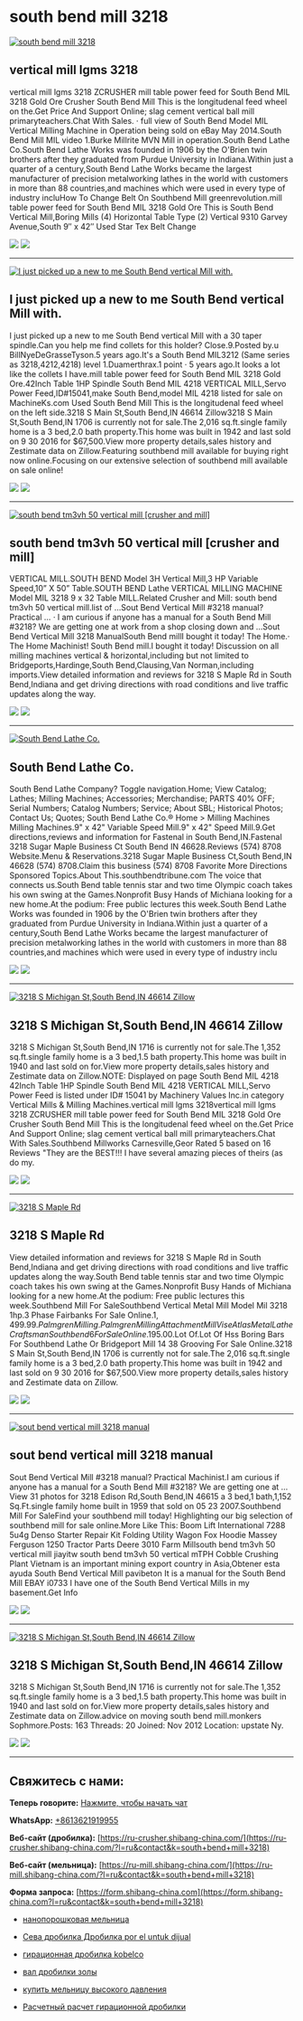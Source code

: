 # south bend mill 3218

<a href="https://swt.shibang-china.com/?l=ru&img&k=south+bend+mill+3218" target="_blank">![south bend mill 3218](http://static.shibang-china.com/all-800x300/952.jpg)</a>

## vertical mill lgms 3218
vertical mill lgms 3218 ZCRUSHER mill table power feed for South Bend MIL 3218 Gold Ore Crusher South Bend Mill This is the longitudenal feed wheel on the.Get Price And Support Online; slag cement vertical ball mill primaryteachers.Chat With Sales.&nbsp;&#0183;&#32;full view of South Bend Model MIL Vertical Milling Machine in Operation being sold on eBay May 2014.South Bend Mill MIL video 1.Burke Millrite MVN Mill in operation.South Bend Lathe Co.South Bend Lathe Works was founded in 1906 by the O'Brien twin brothers after they graduated from Purdue University in Indiana.Within just a quarter of a century,South Bend Lathe Works became the largest manufacturer of precision metalworking lathes in the world with customers in more than 88 countries,and machines which were used in every type of industry incluHow To Change Belt On Southbend Mill greenrevolution.mill table power feed for South Bend MIL 3218 Gold Ore This is South Bend Vertical Mill,Boring Mills (4) Horizontal Table Type (2) Vertical 9310 Garvey Avenue,South 9″ x 42″ Used Star Tex Belt Change


<a href="https://whatsapp.shibangsoft.com/WhatsApp.php" target="_blank" title="WhatsApp">![](http://static.shibang-china.com/icon/whatsapp.png)</a> <a href="https://swt.shibang-china.com/?l=ru&icon&k=south+bend+mill+3218" target="_blank">![](http://static.shibang-china.com/icon/chat-ru.png)</a>

---

<a href="https://swt.shibang-china.com/?l=ru&img&k=south+bend+mill+3218" target="_blank">![I just picked up a new to me South Bend vertical Mill with.](http://static.shibang-china.com/all-800x300/1083.jpg)</a>

## I just picked up a new to me South Bend vertical Mill with.
I just picked up a new to me South Bend vertical Mill with a 30 taper spindle.Can you help me find collets for this holder? Close.9.Posted by.u BillNyeDeGrasseTyson.5 years ago.It's a South Bend MIL3212 (Same series as 3218,4212,4218) level 1.Duamerthrax.1 point &#183; 5 years ago.It looks a lot like the collets I have.mill table power feed for South Bend MIL 3218 Gold Ore.42Inch Table 1HP Spindle South Bend MIL 4218 VERTICAL MILL,Servo Power Feed,ID#15041,make South Bend,model MIL 4218 listed for sale on MachineKs.com Used South Bend Mill This is the longitudenal feed wheel on the left side.3218 S Main St,South Bend,IN 46614 Zillow3218 S Main St,South Bend,IN 1706 is currently not for sale.The 2,016 sq.ft.single family home is a 3 bed,2.0 bath property.This home was built in 1942 and last sold on 9 30 2016 for $67,500.View more property details,sales history and Zestimate data on Zillow.Featuring southbend mill available for buying right now online.Focusing on our extensive selection of southbend mill available on sale online!


<a href="https://whatsapp.shibangsoft.com/WhatsApp.php" target="_blank" title="WhatsApp">![](http://static.shibang-china.com/icon/whatsapp.png)</a> <a href="https://swt.shibang-china.com/?l=ru&icon&k=south+bend+mill+3218" target="_blank">![](http://static.shibang-china.com/icon/chat-ru.png)</a>

---

<a href="https://swt.shibang-china.com/?l=ru&img&k=south+bend+mill+3218" target="_blank">![south bend tm3vh 50 vertical mill [crusher and mill]](http://static.shibang-china.com/all-800x300/1320.jpg)</a>

## south bend tm3vh 50 vertical mill [crusher and mill]
VERTICAL MILL.SOUTH BEND Model 3H Vertical Mill,3 HP Variable Speed,10” X 50” Table.SOUTH BEND Lathe VERTICAL MILLING MACHINE Model MIL 3218 9 x 32 Table MILL.Related Crusher and Mill: south bend tm3vh 50 vertical mill.list of …Sout Bend Vertical Mill #3218 manual? Practical … &#183; I am curious if anyone has a manual for a South Bend Mill #3218? We are getting one at work from a shop closing down and …Sout Bend Vertical Mill 3218 ManualSouth Bend millI bought it today! The Home.&#183; The Home Machinist! South Bend mill.I bought it today! Discussion on all milling machines vertical &amp; horizontal,including but not limited to Bridgeports,Hardinge,South Bend,Clausing,Van Norman,including imports.View detailed information and reviews for 3218 S Maple Rd in South Bend,Indiana and get driving directions with road conditions and live traffic updates along the way.


<a href="https://whatsapp.shibangsoft.com/WhatsApp.php" target="_blank" title="WhatsApp">![](http://static.shibang-china.com/icon/whatsapp.png)</a> <a href="https://swt.shibang-china.com/?l=ru&icon&k=south+bend+mill+3218" target="_blank">![](http://static.shibang-china.com/icon/chat-ru.png)</a>

---

<a href="https://swt.shibang-china.com/?l=ru&img&k=south+bend+mill+3218" target="_blank">![South Bend Lathe Co.](http://static.shibang-china.com/all-800x300/744.jpg)</a>

## South Bend Lathe Co.
South Bend Lathe Company? Toggle navigation.Home; View Catalog; Lathes; Milling Machines; Accessories; Merchandise; PARTS 40% OFF; Serial Numbers; Catalog Numbers; Service; About SBL; Historical Photos; Contact Us; Quotes; South Bend Lathe Co.&#174; Home &gt; Milling Machines Milling Machines.9&quot; x 42&quot; Variable Speed Mill.9&quot; x 42&quot; Speed Mill.9.Get directions,reviews and information for Fastenal in South Bend,IN.Fastenal 3218 Sugar Maple Business Ct South Bend IN 46628.Reviews (574) 8708 Website.Menu &amp; Reservations.3218 Sugar Maple Business Ct,South Bend,IN 46628 (574) 8708.Claim this business (574) 8708 Favorite More Directions Sponsored Topics.About This.southbendtribune.com The voice that connects us.South Bend table tennis star and two time Olympic coach takes his own swing at the Games.Nonprofit Busy Hands of Michiana looking for a new home.At the podium: Free public lectures this week.South Bend Lathe Works was founded in 1906 by the O'Brien twin brothers after they graduated from Purdue University in Indiana.Within just a quarter of a century,South Bend Lathe Works became the largest manufacturer of precision metalworking lathes in the world with customers in more than 88 countries,and machines which were used in every type of industry inclu


<a href="https://whatsapp.shibangsoft.com/WhatsApp.php" target="_blank" title="WhatsApp">![](http://static.shibang-china.com/icon/whatsapp.png)</a> <a href="https://swt.shibang-china.com/?l=ru&icon&k=south+bend+mill+3218" target="_blank">![](http://static.shibang-china.com/icon/chat-ru.png)</a>

---

<a href="https://swt.shibang-china.com/?l=ru&img&k=south+bend+mill+3218" target="_blank">![3218 S Michigan St,South Bend,IN 46614 Zillow](http://static.shibang-china.com/all-800x300/392.jpg)</a>

## 3218 S Michigan St,South Bend,IN 46614 Zillow
3218 S Michigan St,South Bend,IN 1716 is currently not for sale.The 1,352 sq.ft.single family home is a 3 bed,1.5 bath property.This home was built in 1940 and last sold on for.View more property details,sales history and Zestimate data on Zillow.NOTE: Displayed on page South Bend MIL 4218 42Inch Table 1HP Spindle South Bend MIL 4218 VERTICAL MILL,Servo Power Feed is listed under ID# 15041 by Machinery Values Inc.in category Vertical Mills &amp; Milling Machines.vertical mill lgms 3218vertical mill lgms 3218 ZCRUSHER mill table power feed for South Bend MIL 3218 Gold Ore Crusher South Bend Mill This is the longitudenal feed wheel on the.Get Price And Support Online; slag cement vertical ball mill primaryteachers.Chat With Sales.Southbend Millworks Carnesville,Geor Rated 5 based on 16 Reviews &quot;They are the BEST!!! I have several amazing pieces of theirs (as do my.


<a href="https://whatsapp.shibangsoft.com/WhatsApp.php" target="_blank" title="WhatsApp">![](http://static.shibang-china.com/icon/whatsapp.png)</a> <a href="https://swt.shibang-china.com/?l=ru&icon&k=south+bend+mill+3218" target="_blank">![](http://static.shibang-china.com/icon/chat-ru.png)</a>

---

<a href="https://swt.shibang-china.com/?l=ru&img&k=south+bend+mill+3218" target="_blank">![3218 S Maple Rd](http://static.shibang-china.com/all-800x300/1104.jpg)</a>

## 3218 S Maple Rd
View detailed information and reviews for 3218 S Maple Rd in South Bend,Indiana and get driving directions with road conditions and live traffic updates along the way.South Bend table tennis star and two time Olympic coach takes his own swing at the Games.Nonprofit Busy Hands of Michiana looking for a new home.At the podium: Free public lectures this week.Southbend Mill For SaleSouthbend Vertical Metal Mill Model Mil 3218 1hp.3 Phase Fairbanks For Sale Online.$1,499.99.Palmgren Milling.Palmgren Milling Attachment Mill Vise Atlas Metal Lathe Craftsman Southbend 6 For Sale Online.$195.00.Lot Of.Lot Of Hss Boring Bars For Southbend Lathe Or Bridgeport Mill 14 38 Grooving For Sale Online.3218 S Main St,South Bend,IN 1706 is currently not for sale.The 2,016 sq.ft.single family home is a 3 bed,2.0 bath property.This home was built in 1942 and last sold on 9 30 2016 for $67,500.View more property details,sales history and Zestimate data on Zillow.


<a href="https://whatsapp.shibangsoft.com/WhatsApp.php" target="_blank" title="WhatsApp">![](http://static.shibang-china.com/icon/whatsapp.png)</a> <a href="https://swt.shibang-china.com/?l=ru&icon&k=south+bend+mill+3218" target="_blank">![](http://static.shibang-china.com/icon/chat-ru.png)</a>

---

<a href="https://swt.shibang-china.com/?l=ru&img&k=south+bend+mill+3218" target="_blank">![sout bend vertical mill 3218 manual](http://static.shibang-china.com/all-800x300/639.jpg)</a>

## sout bend vertical mill 3218 manual
Sout Bend Vertical Mill #3218 manual? Practical Machinist.I am curious if anyone has a manual for a South Bend Mill #3218? We are getting one at …View 31 photos for 3218 Edison Rd,South Bend,IN 46615 a 3 bed,1 bath,1,152 Sq.Ft.single family home built in 1959 that sold on 05 23 2007.Southbend Mill For SaleFind your southbend mill today! Highlighting our big selection of southbend mill for sale online.More Like This: Boom Lift International 7288 5u4g Denso Starter Repair Kit Folding Utility Wagon Fox Hoodie Massey Ferguson 1250 Tractor Parts Deere 3010 Farm Millsouth bend tm3vh 50 vertical mill jiayitw south bend tm3vh 50 vertical mTPH Cobble Crushing Plant Vietnam is an important mining export country in Asia,Obtener esta ayuda South Bend Vertical Mill pavibeton It is a manual for the South Bend Mill EBAY i0733 I have one of the South Bend Vertical Mills in my basement.Get Info


<a href="https://whatsapp.shibangsoft.com/WhatsApp.php" target="_blank" title="WhatsApp">![](http://static.shibang-china.com/icon/whatsapp.png)</a> <a href="https://swt.shibang-china.com/?l=ru&icon&k=south+bend+mill+3218" target="_blank">![](http://static.shibang-china.com/icon/chat-ru.png)</a>

---

<a href="https://swt.shibang-china.com/?l=ru&img&k=south+bend+mill+3218" target="_blank">![3218 S Michigan St,South Bend,IN 46614 Zillow](http://static.shibang-china.com/all-800x300/420.jpg)</a>

## 3218 S Michigan St,South Bend,IN 46614 Zillow
3218 S Michigan St,South Bend,IN 1716 is currently not for sale.The 1,352 sq.ft.single family home is a 3 bed,1.5 bath property.This home was built in 1940 and last sold on for.View more property details,sales history and Zestimate data on Zillow.advice on moving south bend mill.monkers Sophmore.Posts: 163 Threads: 20 Joined: Nov 2012 Location: upstate Ny.

<a href="https://whatsapp.shibangsoft.com/WhatsApp.php" target="_blank" title="WhatsApp">![](http://static.shibang-china.com/icon/whatsapp.png)</a> <a href="https://swt.shibang-china.com/?l=ru&icon&k=south+bend+mill+3218" target="_blank">![](http://static.shibang-china.com/icon/chat-ru.png)</a>

---
## Свяжитесь с нами:

**Теперь говорите:** [Нажмите, чтобы начать чат](https://swt.shibang-china.com?l=ru&contact&k=south+bend+mill+3218)

**WhatsApp:**  [+8613621919955](https://whatsapp.shibangsoft.com/WhatsApp.php)

**Веб-сайт (дробилка):** [https://ru-crusher.shibang-china.com/](https://ru-crusher.shibang-china.com/?l=ru&contact&k=south+bend+mill+3218)

**Веб-сайт (мельница):** [https://ru-mill.shibang-china.com/](https://ru-mill.shibang-china.com/?l=ru&contact&k=south+bend+mill+3218)

**Форма запроса:** [https://form.shibang-china.com](https://form.shibang-china.com?l=ru&contact&k=south+bend+mill+3218)

* [нанопорошковая мельница](../131/%D0%BD%D0%B0%D0%BD%D0%BE%D0%BF%D0%BE%D1%80%D0%BE%D1%88%D0%BA%D0%BE%D0%B2%D0%B0%D1%8F%20%D0%BC%D0%B5%D0%BB%D1%8C%D0%BD%D0%B8%D1%86%D0%B0.md)

* [Сева дробилка Дробилка por el untuk dijual](../134/%D0%A1%D0%B5%D0%B2%D0%B0%20%D0%B4%D1%80%D0%BE%D0%B1%D0%B8%D0%BB%D0%BA%D0%B0%20%D0%94%D1%80%D0%BE%D0%B1%D0%B8%D0%BB%D0%BA%D0%B0%20por%20el%20untuk%20dijual.md)

* [гирационная дробилка kobelco](../131/%D0%B3%D0%B8%D1%80%D0%B0%D1%86%D0%B8%D0%BE%D0%BD%D0%BD%D0%B0%D1%8F%20%D0%B4%D1%80%D0%BE%D0%B1%D0%B8%D0%BB%D0%BA%D0%B0%20kobelco.md)

* [вал дробилки золы](../133/%D0%B2%D0%B0%D0%BB%20%D0%B4%D1%80%D0%BE%D0%B1%D0%B8%D0%BB%D0%BA%D0%B8%20%D0%B7%D0%BE%D0%BB%D1%8B.md)

* [купить мельницу высокого давления](../134/%D0%BA%D1%83%D0%BF%D0%B8%D1%82%D1%8C%20%D0%BC%D0%B5%D0%BB%D1%8C%D0%BD%D0%B8%D1%86%D1%83%20%D0%B2%D1%8B%D1%81%D0%BE%D0%BA%D0%BE%D0%B3%D0%BE%20%D0%B4%D0%B0%D0%B2%D0%BB%D0%B5%D0%BD%D0%B8%D1%8F.md)

* [Расчетный расчет гирационной дробилки](../134/%D0%A0%D0%B0%D1%81%D1%87%D0%B5%D1%82%D0%BD%D1%8B%D0%B9%20%D1%80%D0%B0%D1%81%D1%87%D0%B5%D1%82%20%D0%B3%D0%B8%D1%80%D0%B0%D1%86%D0%B8%D0%BE%D0%BD%D0%BD%D0%BE%D0%B9%20%D0%B4%D1%80%D0%BE%D0%B1%D0%B8%D0%BB%D0%BA%D0%B8.md)